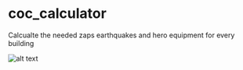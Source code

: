 # coc_calculator

Calcualte the needed zaps earthquakes and hero equipment for every building

![alt text](https://github.com/Bezes13/coc_calculator\lib\images\readme.png?raw=true)
